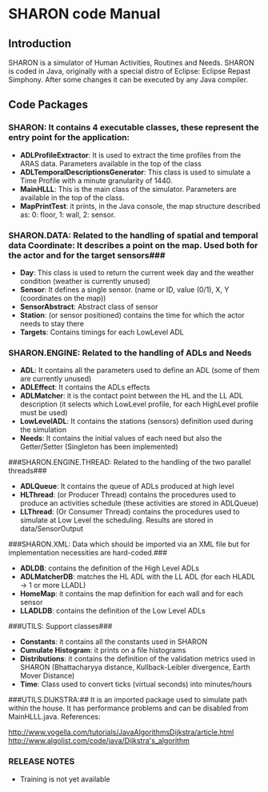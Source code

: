 # SHARON code Manual 
## Introduction ##
SHARON is a simulator of Human Activities, Routines and Needs. SHARON is coded in Java, originally with a special distro of Eclipse: Eclipse Repast Simphony. After some changes it can be executed by any Java compiler.

## Code Packages ##
### SHARON: It contains 4 executable classes, these represent the entry point for the application: ###
* **ADLProfileExtractor**: It is used to extract the time profiles from the ARAS data. Parameters available in the top of the class
* **ADLTemporalDescriptionsGenerator**: This class is used to simulate a Time Profile with a minute granularity of 1440.
* **MainHLLL**: This is the main class of the simulator. Parameters are available in the top of the class.
* **MapPrintTest**: it prints, in the Java console, the map structure described as: 0: floor, 1: wall, 2: sensor.

### SHARON.DATA: Related to the handling of spatial and temporal data Coordinate: It describes a point on the map. Used both for the actor and  for the target sensors###
* **Day**: This class is used to return the current week day and the weather condition (weather is currently unused)
* **Sensor**: It defines a single sensor. (name or ID, value (0/1), X, Y (coordinates on the map))
* **SensorAbstract**: Abstract class of sensor
* **Station**: (or sensor positioned) contains the time for which the actor needs to stay there
* **Targets**: Contains timings for each LowLevel ADL

### SHARON.ENGINE: Related to the handling of ADLs and Needs ###
* **ADL**: It contains all the parameters used to define an ADL (some of them are currently unused)
* **ADLEffect**: It contains the ADLs effects
* **ADLMatcher**: it is the contact point between the HL and the LL ADL description (it selects which LowLevel profile, for each HighLevel profile must be used)
* **LowLevelADL**: It contains the stations (sensors) definition used during the simulation
* **Needs**: It contains the initial values of each need but also the Getter/Setter (Singleton has been implemented)

###SHARON.ENGINE.THREAD: Related to the handling of the two parallel  threads###
* **ADLQueue**: It contains the queue of ADLs produced at high level
* **HLThread**: (or Producer Thread) contains the procedures used to produce an activities schedule (these activities are stored in ADLQueue)
* **LLThread**: (Or Consumer Thread) contains the procedures used to simulate at Low Level the scheduling. Results are stored in data/SensorOutput

###SHARON.XML: Data which should be imported via an XML file but for implementation necessities are hard-coded.###
* **ADLDB**: contains the definition of the High Level ADLs
* **ADLMatcherDB**: matches the HL ADL with the LL ADL (for each HLADL -> 1 or more LLADL)
* **HomeMap**: it contains the map definition for each wall and for each sensor
* **LLADLDB**: contains the definition of the Low Level ADLs

###UTILS: Support classes###
* **Constants**: it contains all the constants used in SHARON
* **Cumulate Histogram**: it prints on a file histograms
* **Distributions**: it contains the definition of the validation metrics used in SHARON (Bhattacharyya distance, Kullback-Leibler divergence, Earth Mover Distance)
* **Time**: Class used to convert ticks (virtual seconds) into minutes/hours

###UTILS.DIJKSTRA:##
It is an imported package used to simulate path within the house. It has performance problems and can be disabled from MainHLLL.java. References:


http://www.vogella.com/tutorials/JavaAlgorithmsDijkstra/article.html
http://www.algolist.com/code/java/Dijkstra's_algorithm





### RELEASE NOTES ###

* Training is not yet available

